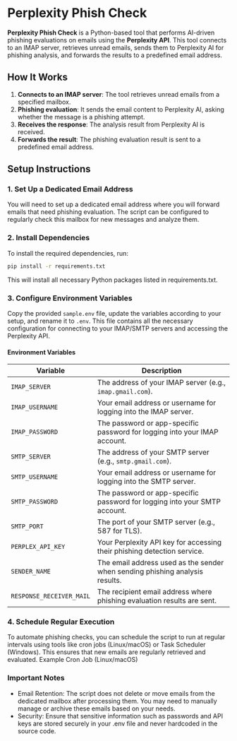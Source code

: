 # Perplexity Phish Check

**Perplexity Phish Check** is a Python-based tool that performs AI-driven phishing evaluations on emails using the **Perplexity API**. This tool connects to an IMAP server, retrieves unread emails, sends them to Perplexity AI for phishing analysis, and forwards the results to a predefined email address.

## How It Works

1. **Connects to an IMAP server**: The tool retrieves unread emails from a specified mailbox.
2. **Phishing evaluation**: It sends the email content to Perplexity AI, asking whether the message is a phishing attempt.
3. **Receives the response**: The analysis result from Perplexity AI is received.
4. **Forwards the result**: The phishing evaluation result is sent to a predefined email address.

## Setup Instructions

### 1. Set Up a Dedicated Email Address

You will need to set up a dedicated email address where you will forward emails that need phishing evaluation. The script can be configured to regularly check this mailbox for new messages and analyze them.

### 2. Install Dependencies

To install the required dependencies, run:

```bash
pip install -r requirements.txt
```

This will install all necessary Python packages listed in requirements.txt.

### 3. Configure Environment Variables

Copy the provided `sample.env` file, update the variables according to your setup, and rename it to `.env`. This file contains all the necessary configuration for connecting to your IMAP/SMTP servers and accessing the Perplexity API.

#### Environment Variables

| Variable               | Description                                                      |
|------------------------|------------------------------------------------------------------|
| `IMAP_SERVER`          | The address of your IMAP server (e.g., `imap.gmail.com`).         |
| `IMAP_USERNAME`        | Your email address or username for logging into the IMAP server. |
| `IMAP_PASSWORD`        | The password or app-specific password for logging into your IMAP account. |
| `SMTP_SERVER`          | The address of your SMTP server (e.g., `smtp.gmail.com`).         |
| `SMTP_USERNAME`        | Your email address or username for logging into the SMTP server. |
| `SMTP_PASSWORD`        | The password or app-specific password for logging into your SMTP account. |
| `SMTP_PORT`            | The port of your SMTP server (e.g., 587 for TLS).                |
| `PERPLEX_API_KEY`      | Your Perplexity API key for accessing their phishing detection service. |
| `SENDER_NAME`          | The email address used as the sender when sending phishing analysis results. |
| `RESPONSE_RECEIVER_MAIL` | The recipient email address where phishing evaluation results are sent. |

### 4. Schedule Regular Execution

To automate phishing checks, you can schedule the script to run at regular intervals using tools like cron jobs (Linux/macOS) or Task Scheduler (Windows). This ensures that new emails are regularly retrieved and evaluated.
Example Cron Job (Linux/macOS)

### Important Notes

- Email Retention: The script does not delete or move emails from the dedicated mailbox after processing them. You may need to manually manage or archive these emails based on your needs.
- Security: Ensure that sensitive information such as passwords and API keys are stored securely in your .env file and never hardcoded in the source code.
